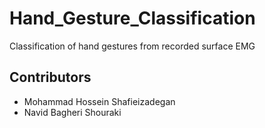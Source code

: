 # Hand_Gesture_Classification
Classification of hand gestures from recorded surface EMG

## Contributors
- Mohammad Hossein Shafieizadegan
- Navid Bagheri Shouraki

